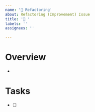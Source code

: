 ```yaml
---
name: '💪 Refactoring'
about: Refactoring (Improvement) Issue
title: '💪 '
labels: ''
assignees: ''

---
```


# Overview

* 

# Tasks

- [ ] 
